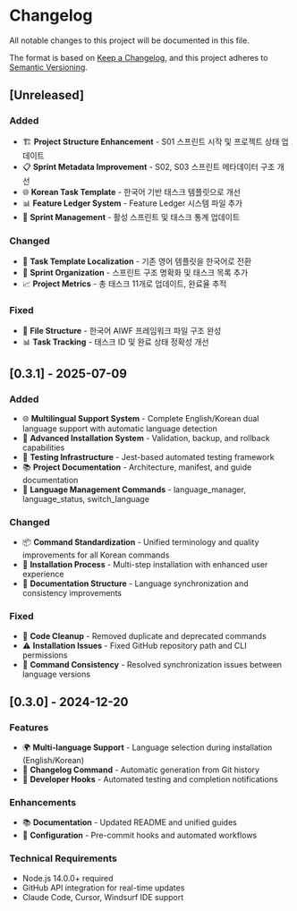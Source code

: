 # Changelog

All notable changes to this project will be documented in this file.

The format is based on [Keep a Changelog](https://keepachangelog.com/en/1.0.0/),
and this project adheres to [Semantic Versioning](https://semver.org/spec/v2.0.0.html).

## [Unreleased]

### Added

- 🏗️ **Project Structure Enhancement** - S01 스프린트 시작 및 프로젝트 상태 업데이트
- 📋 **Sprint Metadata Improvement** - S02, S03 스프린트 메타데이터 구조 개선
- 🌐 **Korean Task Template** - 한국어 기반 태스크 템플릿으로 개선
- 📊 **Feature Ledger System** - Feature Ledger 시스템 파일 추가
- 🔄 **Sprint Management** - 활성 스프린트 및 태스크 통계 업데이트

### Changed

- 📝 **Task Template Localization** - 기존 영어 템플릿을 한국어로 전환
- 🎯 **Sprint Organization** - 스프린트 구조 명확화 및 태스크 목록 추가
- 📈 **Project Metrics** - 총 태스크 11개로 업데이트, 완료율 추적

### Fixed

- 🧩 **File Structure** - 한국어 AIWF 프레임워크 파일 구조 완성
- 📊 **Task Tracking** - 태스크 ID 및 완료 상태 정확성 개선

## [0.3.1] - 2025-07-09

### Added

- 🌐 **Multilingual Support System** - Complete English/Korean dual language support with automatic language detection
- 🔧 **Advanced Installation System** - Validation, backup, and rollback capabilities
- 🧪 **Testing Infrastructure** - Jest-based automated testing framework
- 📚 **Project Documentation** - Architecture, manifest, and guide documentation
- 🎯 **Language Management Commands** - language_manager, language_status, switch_language

### Changed

- 📦 **Command Standardization** - Unified terminology and quality improvements for all Korean commands
- 🔄 **Installation Process** - Multi-step installation with enhanced user experience
- 📖 **Documentation Structure** - Language synchronization and consistency improvements

### Fixed

- 🧹 **Code Cleanup** - Removed duplicate and deprecated commands
- ⚠️ **Installation Issues** - Fixed GitHub repository path and CLI permissions
- 🔧 **Command Consistency** - Resolved synchronization issues between language versions

## [0.3.0] - 2024-12-20

### Features

- 🌍 **Multi-language Support** - Language selection during installation (English/Korean)
- 📝 **Changelog Command** - Automatic generation from Git history
- 🔔 **Developer Hooks** - Automated testing and completion notifications

### Enhancements

- 📚 **Documentation** - Updated README and unified guides
- 🔧 **Configuration** - Pre-commit hooks and automated workflows

### Technical Requirements

- Node.js 14.0.0+ required
- GitHub API integration for real-time updates
- Claude Code, Cursor, Windsurf IDE support
